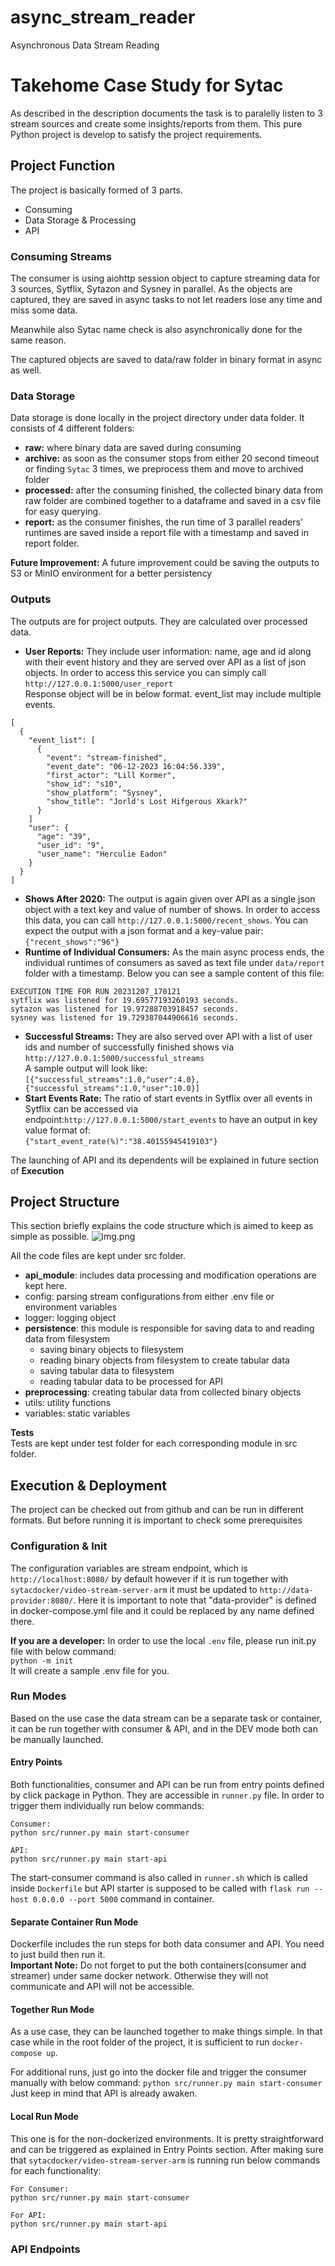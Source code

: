 # async_stream_reader
Asynchronous Data Stream Reading 

# Takehome Case Study for Sytac
As described in the description documents the task is to paralelly listen to 3 stream sources and create some 
insights/reports from them. This pure Python project is develop to satisfy the project requirements.

## Project Function
The project is basically formed of 3 parts. 
- Consuming
- Data Storage & Processing
- API
### Consuming Streams
The consumer is using aiohttp session object to capture streaming data for 3 sources, Sytflix, Sytazon and Sysney in 
parallel. As the objects are captured, they are saved in async tasks to not let readers lose any time and miss some data. 

Meanwhile also Sytac name check is also asynchronically done for the same reason. 

The captured objects are saved to data/raw folder in binary format in async as well. 

### Data Storage
Data storage is done locally in the project directory under data folder. It consists of 4 different folders:
- **raw:** where binary data are saved during consuming
- **archive:** as soon as the consumer stops from either 20 second timeout or finding `Sytac` 3 times, we preprocess 
them and move to archived folder
- **processed:** after the consuming finished, the collected binary data from raw folder are combined together to a 
dataframe and saved in a csv file for easy querying.
- **report:** as the consumer finishes, the run time of 3 parallel readers' runtimes are saved inside a report file 
with a timestamp and saved in report folder.

**Future Improvement:** A future improvement could be saving the outputs to S3 or MinIO environment for a better persistency

### Outputs
The outputs are for project outputs. They are calculated over processed data. 
- **User Reports:** They include user information: name, age and id along with their event history and they are served 
over API as a list of json objects. In order to access this service you can simply call ```http://127.0.0.1:5000/user_report```
<br/>Response object will be in below format. event_list may include multiple events.  
``` !json
[
  {
    "event_list": [
      {
        "event": "stream-finished",
        "event_date": "06-12-2023 16:04:56.339",
        "first_actor": "Lill Kormer",
        "show_id": "s10",
        "show_platform": "Sysney",
        "show_title": "Jorld's Lost Hifgerous Xkark?"
      }
    ]
    "user": {
      "age": "39",
      "user_id": "9",
      "user_name": "Herculie Eadon"
    }
  }
]
```

- **Shows After 2020:** The output is again given over API as a single json object with a text key and value of number 
of shows. In order to access this data, you can call ```http://127.0.0.1:5000/recent_shows```. You can expect the 
output with a json format and a key-value pair:
</br>```{"recent_shows":"96"}```
- **Runtime of Individual Consumers:** As the main async process ends, the individual runtimes of consumers as saved as 
text file under `data/report` folder with a timestamp. Below you can see a sample content of this file:
```
EXECUTION TIME FOR RUN 20231207_170121 
sytflix was listened for 19.69577193260193 seconds. 
sytazon was listened for 19.97288703918457 seconds. 
sysney was listened for 19.729387044906616 seconds. 

```
- **Successful Streams:** They are also served over API with a list of user ids and number of successfully finished shows via ```http://127.0.0.1:5000/successful_streams```
<br/>A sample output will look like:
</br>```[{"successful_streams":1.0,"user":4.0},{"successful_streams":1.0,"user":10.0}]```
- **Start Events Rate:** The ratio of start events in Sytflix over all events in Sytflix can be accessed via 
endpoint:```http://127.0.0.1:5000/start_events``` to have an output in key value format of: 
</br>```{"start_event_rate(%)":"38.40155945419103"}```

The launching of API and its dependents will be explained in future section of **Execution**

## Project Structure
This section briefly explains the code structure which is aimed to keep as simple as possible.
![img.png](devcase-streaming-readme-main/img.png)

All the code files are kept under src folder. 
- **api_module**: includes data processing and modification operations are kept here. 
- config: parsing stream configurations from either .env file or environment variables
- logger: logging object
- **persistence**: this module is responsible for saving data to and reading data from filesystem  
  - saving binary objects to filesystem
  - reading binary objects from filesystem to create tabular data 
  - saving tabular data to filesystem
  - reading tabular data to be processed for API
- **preprocessing**: creating tabular data from collected binary objects
- utils: utility functions
- variables: static variables

**Tests**
<br/>Tests are kept under test folder for each corresponding module in src folder. 


## Execution & Deployment
The project can be checked out from github and can be run in different formats. But before running it is important to 
check some prerequisites
### Configuration & Init
The configuration variables are stream endpoint, which is ```http://localhost:8080/``` by default however if it is run 
together with `sytacdocker/video-stream-server-arm` it must be updated to ```http://data-provider:8080/```. Here it is 
important to note that "data-provider" is defined in docker-compose.yml file and it could be replaced by any name defined there.

**If you are a developer:** In order to use the local `.env` file, please run init.py file with below command:
<br/>``` python -m init ```
<br/>It will create a sample .env file for you. 


### Run Modes
Based on the use case the data stream can be a separate task or container, it can be run together with consumer & API,
and in the DEV mode both can be manually launched.

#### Entry Points
Both functionalities, consumer and API can be run from entry points defined by click package in Python. They are 
accessible in `runner.py` file. In order to trigger them individually run below commands:
```
Consumer:
python src/runner.py main start-consumer

API:
python src/runner.py main start-api
```

The start-consumer command is also called in `runner.sh` which is called inside `Dockerfile` but
API starter is supposed to be called with `flask run --host 0.0.0.0 --port 5000` command in container.


#### Separate Container Run Mode
Dockerfile includes the run steps for both data consumer and API. You need to just build then run it.
<br/>**Important Note:** Do not forget to put the both containers(consumer and streamer) under same docker network. 
Otherwise they will not communicate and API will not be accessible. 

#### Together Run Mode
As a use case, they can be launched together to make things simple. In that case while in the root folder of the 
project, it is sufficient to run ```docker-compose up```. 

For additional runs, just go into the docker file and trigger the consumer manually with below command:
```python src/runner.py main start-consumer``` 
<br/> Just keep in mind that API is already awaken.

#### Local Run Mode
This one is for the non-dockerized environments. It is pretty straightforward and can be triggered as explained in Entry 
Points section.
After making sure that `sytacdocker/video-stream-server-arm` is running run below commands for each functionality:
```
For Consumer:
python src/runner.py main start-consumer

For API:
python src/runner.py main start-api
```

### API Endpoints



